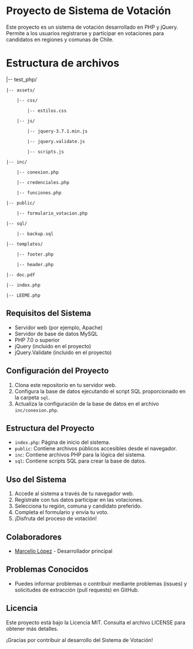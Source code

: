 # Proyecto de Sistema de Votación

Este proyecto es un sistema de votación desarrollado en PHP y jQuery. Permite a los usuarios registrarse y participar en votaciones para candidatos en regiones y comunas de Chile.

# Estructura de archivos

|-- test_php/

    |-- assets/
    
        |-- css/
        
            |-- estilos.css
            
        |-- js/
        
            |-- jquery-3.7.1.min.js
            
            |-- jquery.validate.js
            
            |-- scripts.js
            
    |-- inc/
    
        |-- conexion.php
        
        |-- credenciales.php
        
        |-- funciones.php   
        
    |-- public/
    
        |-- formulario_votacion.php
        
    |-- sql/
    
        |-- backup.sql
        
    |-- templates/
    
        |-- footer.php
        
        |-- header.php
        
    |-- doc.pdf
    
    |-- index.php
    
    |-- LEEME.php


## Requisitos del Sistema

- Servidor web (por ejemplo, Apache)
- Servidor de base de datos MySQL
- PHP 7.0 o superior
- jQuery (incluido en el proyecto)
- jQuery.Validate (incluido en el proyecto)

## Configuración del Proyecto

1. Clona este repositorio en tu servidor web.
2. Configura la base de datos ejecutando el script SQL proporcionado en la carpeta `sql`.
3. Actualiza la configuración de la base de datos en el archivo `inc/conexion.php`.

## Estructura del Proyecto

- `index.php`: Página de inicio del sistema.
- `public`: Contiene archivos públicos accesibles desde el navegador.
- `inc`: Contiene archivos PHP para la lógica del sistema.
- `sql`: Contiene scripts SQL para crear la base de datos.

## Uso del Sistema

1. Accede al sistema a través de tu navegador web.
2. Regístrate con tus datos participar en las votaciones.
3. Selecciona tu región, comuna y candidato preferido.
4. Completa el formulario y envía tu voto.
5. ¡Disfruta del proceso de votación!

## Colaboradores

- [Marcello López](https://github.com/marcellolopez) - Desarrollador principal

## Problemas Conocidos

- Puedes informar problemas o contribuir mediante problemas (issues) y solicitudes de extracción (pull requests) en GitHub.

## Licencia

Este proyecto está bajo la Licencia MIT. Consulta el archivo LICENSE para obtener más detalles.

¡Gracias por contribuir al desarrollo del Sistema de Votación!
